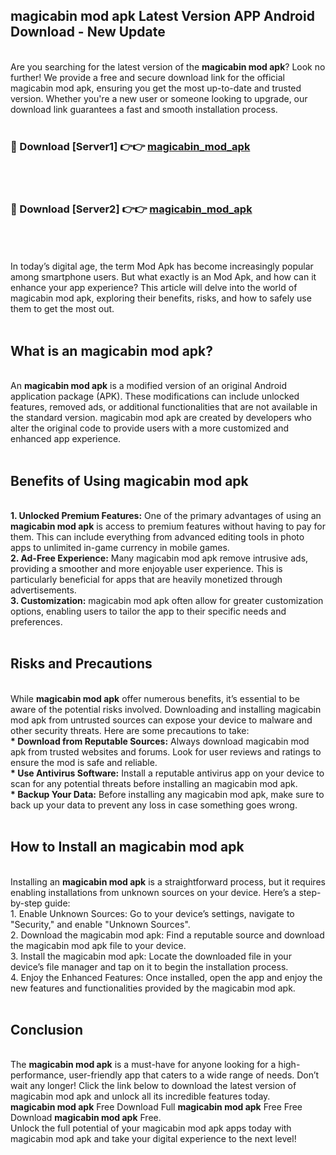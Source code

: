 ## magicabin mod apk Latest Version APP Android Download - New Update
<br>
Are you searching for the latest version of the <strong>magicabin mod apk</strong>? Look no further! We provide a free and secure download link for the official magicabin mod apk, ensuring you get the most up-to-date and trusted version. Whether you're a new user or someone looking to upgrade, our download link guarantees a fast and smooth installation process.
<br>
<br>
<h3>🔴 Download [Server1] 👉👉 <a href="https://modyolo.store/magicabin+mod+apk">magicabin_mod_apk</a></h3><br>
<br>
<h3>🔴 Download [Server2] 👉👉 <a href="https://modyolo.store/magicabin+mod+apk">magicabin_mod_apk</a></h3><br>
<br>
<br>
In today’s digital age, the term Mod Apk has become increasingly popular among smartphone users. But what exactly is an Mod Apk, and how can it enhance your app experience? This article will delve into the world of magicabin mod apk, exploring their benefits, risks, and how to safely use them to get the most out.
<br>
<br>
<h2>What is an magicabin mod apk?</h2>
<br>
An <strong>magicabin mod apk</strong> is a modified version of an original Android application package (APK). These modifications can include unlocked features, removed ads, or additional functionalities that are not available in the standard version. magicabin mod apk are created by developers who alter the original code to provide users with a more customized and enhanced app experience.
<br>
<br>
<h2>Benefits of Using magicabin mod apk</h2>
<br>
<strong> 1. Unlocked Premium Features:</strong> One of the primary advantages of using an <strong>magicabin mod apk</strong> is access to premium features without having to pay for them. This can include everything from advanced editing tools in photo apps to unlimited in-game currency in mobile games.
<br>
<strong> 2. Ad-Free Experience:</strong> Many magicabin mod apk remove intrusive ads, providing a smoother and more enjoyable user experience. This is particularly beneficial for apps that are heavily monetized through advertisements.
<br>
<strong> 3. Customization:</strong> magicabin mod apk often allow for greater customization options, enabling users to tailor the app to their specific needs and preferences.
<br>
<br>
<h2>Risks and Precautions</h2>
<br>
While <strong>magicabin mod apk</strong> offer numerous benefits, it’s essential to be aware of the potential risks involved. Downloading and installing magicabin mod apk from untrusted sources can expose your device to malware and other security threats. Here are some precautions to take:
<br>
<strong> * Download from Reputable Sources:</strong> Always download magicabin mod apk from trusted websites and forums. Look for user reviews and ratings to ensure the mod is safe and reliable.
<br>
<strong> * Use Antivirus Software:</strong> Install a reputable antivirus app on your device to scan for any potential threats before installing an magicabin mod apk.
<br>
<strong> * Backup Your Data:</strong> Before installing any magicabin mod apk, make sure to back up your data to prevent any loss in case something goes wrong.
<br>
<br>
<h2>How to Install an magicabin mod apk</h2>
<br>
Installing an <strong>magicabin mod apk</strong> is a straightforward process, but it requires enabling installations from unknown sources on your device. Here’s a step-by-step guide:
<br>
 1. Enable Unknown Sources: Go to your device’s settings, navigate to "Security," and enable "Unknown Sources".
<br>
 2. Download the magicabin mod apk: Find a reputable source and download the magicabin mod apk file to your device.
<br>
 3. Install the magicabin mod apk: Locate the downloaded file in your device’s file manager and tap on it to begin the installation process.
<br>
 4. Enjoy the Enhanced Features: Once installed, open the app and enjoy the new features and functionalities provided by the magicabin mod apk.
<br>
<br>
<h2><strong>Conclusion</strong></h2>
<br>
The <strong>magicabin mod apk</strong> is a must-have for anyone looking for a high-performance, user-friendly app that caters to a wide range of needs. Don’t wait any longer! Click the link below to download the latest version of magicabin mod apk and unlock all its incredible features today.
<br>
<strong>magicabin mod apk</strong> Free Download Full <strong>magicabin mod apk</strong> Free Free Download <strong>magicabin mod apk</strong> Free.
<br>
Unlock the full potential of your magicabin mod apk apps today with magicabin mod apk and take your digital experience to the next level!